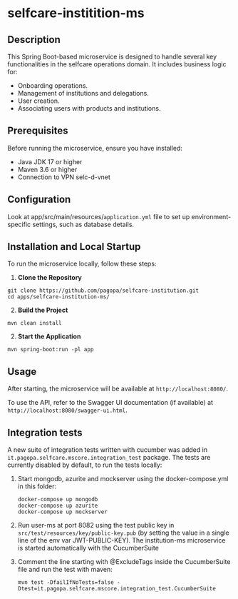 # selfcare-institition-ms

## Description
This Spring Boot-based microservice is designed to handle several key functionalities in the selfcare operations domain. It includes business logic for:

- Onboarding operations.
- Management of institutions and delegations.
- User creation.
- Associating users with products and institutions.

## Prerequisites
Before running the microservice, ensure you have installed:

- Java JDK 17 or higher
- Maven 3.6 or higher
- Connection to VPN selc-d-vnet

## Configuration
Look at app/src/main/resources/`application.yml` file to set up environment-specific settings, such as database details.

## Installation and Local Startup
To run the microservice locally, follow these steps:

1. **Clone the Repository**

```shell script
git clone https://github.com/pagopa/selfcare-institution.git
cd apps/selfcare-institution-ms/
```

2. **Build the Project**

```shell script
mvn clean install
```

2. **Start the Application**

```shell script
mvn spring-boot:run -pl app
```

## Usage
After starting, the microservice will be available at `http://localhost:8080/`.

To use the API, refer to the Swagger UI documentation (if available) at `http://localhost:8080/swagger-ui.html`.

## Integration tests
A new suite of integration tests written with cucumber was added in `it.pagopa.selfcare.mscore.integration_test` package.
The tests are currently disabled by default, to run the tests locally:

1. Start mongodb, azurite and mockserver using the docker-compose.yml in this folder:
    ```shell script
    docker-compose up mongodb
    docker-compose up azurite
    docker-compose up mockserver
    ```

2. Run user-ms at port 8082 using the test public key in `src/test/resources/key/public-key.pub`
   (by setting the value in a single line of the env var JWT-PUBLIC-KEY).
   The institution-ms microservice is started automatically with the CucumberSuite

3. Comment the line starting with @ExcludeTags inside the CucumberSuite file and run the test with maven:
    ```shell script
   mvn test -DfailIfNoTests=false -Dtest=it.pagopa.selfcare.mscore.integration_test.CucumberSuite
   ```
